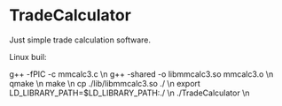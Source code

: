 # TradeCalculator
Just simple trade calculation software.


Linux buil:

g++ -fPIC -c mmcalc3.c \n
g++ -shared -o libmmcalc3.so mmcalc3.o \n
qmake \n
make \n
cp ./lib/libmmcalc3.so ./ \n
export LD_LIBRARY_PATH=$LD_LIBRARY_PATH:./ \n
./TradeCalculator \n

